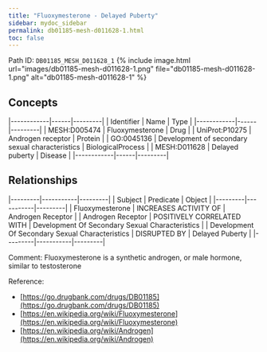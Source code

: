 ```yaml
---
title: "Fluoxymesterone - Delayed Puberty"
sidebar: mydoc_sidebar
permalink: db01185-mesh-d011628-1.html
toc: false 
---
```



Path ID: `DB01185_MESH_D011628_1`
{% include image.html url="images/db01185-mesh-d011628-1.png" file="db01185-mesh-d011628-1.png" alt="db01185-mesh-d011628-1" %}

## Concepts

|------------|------|---------|
| Identifier | Name | Type    |
|------------|------|---------|
| MESH:D005474 | Fluoxymesterone | Drug |
| UniProt:P10275 | Androgen receptor | Protein |
| GO:0045136 | Development of secondary sexual characteristics | BiologicalProcess |
| MESH:D011628 | Delayed puberty | Disease |
|------------|------|---------|

## Relationships

|---------|-----------|---------|
| Subject | Predicate | Object  |
|---------|-----------|---------|
| Fluoxymesterone | INCREASES ACTIVITY OF | Androgen Receptor |
| Androgen Receptor | POSITIVELY CORRELATED WITH | Development Of Secondary Sexual Characteristics |
| Development Of Secondary Sexual Characteristics | DISRUPTED BY | Delayed Puberty |
|---------|-----------|---------|

Comment: Fluoxymesterone is a synthetic androgen, or male hormone, similar to testosterone

Reference: 
  - [https://go.drugbank.com/drugs/DB01185](https://go.drugbank.com/drugs/DB01185)
  - [https://en.wikipedia.org/wiki/Fluoxymesterone](https://en.wikipedia.org/wiki/Fluoxymesterone)
  - [https://en.wikipedia.org/wiki/Androgen](https://en.wikipedia.org/wiki/Androgen)
